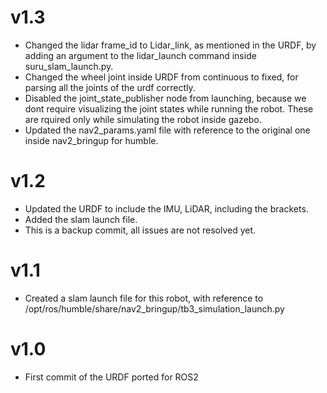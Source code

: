 # v1.3
* Changed the lidar frame_id to Lidar_link, as mentioned in the URDF, by adding an argument to the lidar_launch command inside suru_slam_launch.py.
* Changed the wheel joint inside URDF from continuous to fixed, for parsing all the joints of the urdf correctly.
* Disabled the joint_state_publisher node from launching, because we dont require visualizing the joint states while running the robot. These are rquired only while simulating the robot inside gazebo.
* Updated the nav2_params.yaml file with reference to the original one inside nav2_bringup for humble.

# v1.2
* Updated the URDF to include the IMU, LiDAR, including the brackets.
* Added the slam launch file.
* This is a backup commit, all issues are not resolved yet.

# v1.1
* Created a slam launch file for this robot, with reference to /opt/ros/humble/share/nav2_bringup/tb3_simulation_launch.py

# v1.0
* First commit of the URDF ported for ROS2